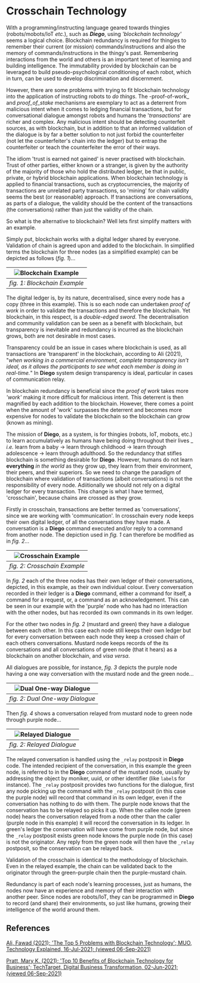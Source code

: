 # Crosschain Technology

With a programming/instructing language geared towards thingies (robots/mobots/IoT _etc._), such as ***Diego***, using _'blockchain technology'_ seems a logical choice. Blockchain redundancy is required for thingies to remember their current (or mission) commands/instructions and also the memory of commands/instructions in the thingy's past.  Remembering interactions from the world and others is an important tenet of learning and building intelligence. The immutability provided by blockchain can be leveraged to build pseudo-psychological conditioning of each robot, which in turn, can be used to develop discrimination and discernment.

However, there are some problems with trying to fit blockchain technology into the application of instructing robots to _do things_. The -proof-of-work_ and _proof_of_stake_ mechanisms are exemplary to act as a deterrent from malicious intent when it comes to ledging financial transactions, but for conversational dialogue amongst robots and humans the '_transactions_' are richer and complex.  Any malicious intent should be detecting counterfeit sources, as with blockchain, but in addition to that an informed validation of the dialogue is by far a better solution to not just forbid the counterfeiter (not let the counterfeiter's chain into the ledger) but to entrap the counterfeiter or teach the counterfeiter the error of their ways.

The idiom 'trust is earned not gained' is never practised with blockchain.  Trust of other parties, either known or a stranger, is given by the authority of the majority of those who hold the distributed ledger, be that in public, private, or hybrid blockchain applications. When blockchain technology is applied to financial transactions, such as cryptocurrencies, the majority of transactions are unrelated party transactions, so 'mining' for chain validity seems the best (or reasonable) approach. If transactions are conversations, as parts of a dialogue, the validity should be the content of the transactions (the conversations) rather than just the validity of the chain.

So what is the alternative to blockchain?  Well lets first simplify matters with an example.

Simply put, blockchain works with a digital ledger shared by everyone. Validation of chain is agreed upon and added to the blockchain.  In simplified terms the blockchain for three nodes (as a simplified example) can be depicted as follows (_fig. 1_)...

| ![Blockchain Example](https://raw.githubusercontent.com/tavman7/diego.github.io/main/_img/blockchain.jpg "Blockchain Example") |
| :---: |
| *fig. 1: Blockchain Example* |

The digital ledger is, by its nature, decentralised, since every node has a copy (three in this example). This is so each node can undertaken _proof of work_ in order to validate the transactions and therefore the blockchain. Yet blockchain, in this respect, is a _double-edged sword_. The decentralisation and community validation can be seen as a benefit with blockchain, but transparency is inevitable and redundancy is incurred as the blockchain grows, both are not desirable in most cases.

Transparency could be an issue in cases where blockchain is used, as all transactions are 'transparent' in the blockchain, according to Ali (2021), "_when working in a commercial environment, complete transparency isn’t ideal, as it allows the participants to see what each member is doing in real-time._" In **Diego** system design transparency is ideal, particular in cases of communication relay.

In blockchain redundancy is beneficial since the _proof of work_ takes more _'work'_ making it more difficult for malicious intent. This deterrent is then magnified by each addition to the blockchain.  However, there comes a point when the amount of 'work' surpasses the deterrent and becomes more expensive for nodes to validate the blockchain so the blockchain can grow (known as mining).

The mission of **Diego**, as a system, is for thingies (robots, IoT, mobots, etc.) to learn accumulatively as humans have being doing throughout their lives _ _i.e._ learn from a baby → learn through childhood → learn through adolescence → learn through adulthood. So the redundancy that stifles blockchain is something desirable for **Diego**. However, humans do not learn **everything** _in the world_ as they grow up, they learn from their environment, their peers, and their superiors. So we need to change the paradigm of blockchain where validation of transactions (albeit conversations) is not the responsibility of every node.  Adiitionally we should not rely on a digital ledger for every transaction.  This change is what I have termed, 'crosschain', because chains are crossed as they grow.

Firstly in crosschain, transactions are better termed as 'conversations', since we are working with 'communication'. In crosschain every node keeps their own digital ledger, of all the conversations they have made. A conversation is a **Diego** command executed and/or reply to a command from another node.  The depiction used in _fig. 1_ can therefore be modified as in _fig. 2_...

| ![Crosschain Example](https://raw.githubusercontent.com/tavman7/diego.github.io/main/_img/crosschain.jpg "Crosschain Example") |
| :---: |
| *fig. 2: Crosschain Example* |

In _fig. 2_ each of the three nodes has their own ledger of their conversations, depicted, in this example, as their own individual colour. Every conversation recorded in their ledger is a **Diego** command, either a command for itself, a command for a request, or, a command as an acknowledgement.  This can be seen in our example with the 'purple' node who has had no interaction with the other nodes, but has recorded its own commands in its own ledger.

For the other two nodes in _fig. 2_ (mustard and green) they have a dialogue between each other. In this case each node still keeps their own ledger but for every conversation between each node they keep a crossed chain of each others conversations. Mustard node keeps records of the its conversations and all conversations of green node (that it hears) as a blockchain on another blockchain, and _visa versa_.

All dialogues are possible, for instance, _fig. 3_ depicts the purple node having a one way conversation with the mustard node and the green node...

| ![Dual One-way Dialogue](https://raw.githubusercontent.com/tavman7/diego.github.io/main/_img/dual_oneway_dialogue.jpg "Dual One-way Dialogue") |
| :---: |
| *fig. 2: Dual One-way Dialogue* |

Then _fig. 4_ shows a conversation relayed from mustard node to green node through purple node...

| ![Relayed Dialogue](https://raw.githubusercontent.com/tavman7/diego.github.io/main/_img/realyed_dialogue.jpg "Relayed Dialogue") |
| :---: |
| *fig. 2: Relayed Dialogue* |

The relayed conversation is handled using the `_relay` postposit in **Diego** code. The intended recipient of the conversation, in this example the green node, is referred to in the **Diego** command of the mustard node, usually by addressing the object by moniker, uuid, or other identifier (like `label`s for instance).  The `_relay` postposit provides two functions for the dialogue, first any node picking up the command with the `_relay` postposit (in this case the purple node) will record that command in its own ledger, even if the conversation has nothing to do with them. The purple node knows that the conservation has to be relayed so picks it up. When the callee node (green node) hears the conversation relayed from a node other than the caller (purple node in this example) it will record the conversation in its ledger.  In green's ledger the conservation will have come from purple node, but since the `_relay` postposit exists green node knows the purple node (in this case) is not the originator.  Any reply from the green node will then have the `_relay` postposit, so the conservation can be relayed back.

Validation of the crosschain is identical to the methodology of blockchain.  Even in the relayed example, the chain can be validated back to the originator through the green-purple chain then the purple-mustard chain.

Redundancy is part of each node's learning processes, just as humans, the nodes now have an experience and memory of their interaction with another peer.  Since nodes are robots/IoT, they can be programmed in **Diego** to record (and share) their environments, so just like humans, growing their intelligence of the world around them.

## References

<!--Ali, F 2021, _The top 5 problems with blockchain technology_, viewed 6 September 2021, https://www.makeuseof.com/problems-with-blockchain-technology/ -->

[Ali, Fawad (2021); 'The Top 5 Problems with Blockchain Technology'; MUO, Technology Explained, 16-Jul-2021; (viewed 06-Sep-2021)](https://www.makeuseof.com/problems-with-blockchain-technology/)

[Pratt, Mary K. (2021); 'Top 10 Benefits of Blockchain Technology for Business'; TechTarget, Digital Business Transformation, 02-Jun-2021; (viewed 06-Sep-2021)](https://searchcio.techtarget.com/feature/Top-10-benefits-of-blockchain-technology-for-business})


